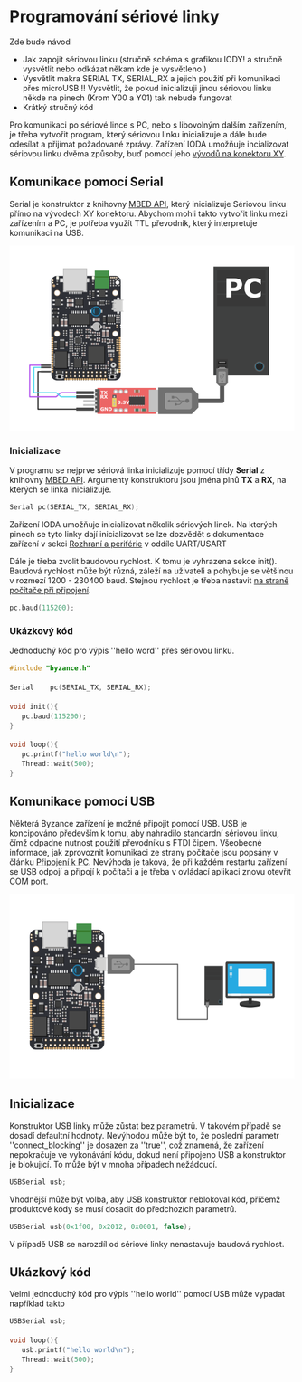 # Programování sériové linky



Zde bude návod

* Jak zapojit sériovou linku \(stručně schéma s grafikou IODY! a stručně vysvětlit nebo odkázat někam kde je vysvětleno \)
* Vysvětlit makra SERIAL TX, SERIAL\_RX a jejich použití při komunikaci přes microUSB !! Vysvětlit, že pokud inicializuji jinou sériovou linku někde na pinech \(Krom Y00 a Y01\) tak nebude fungovat
* Krátký stručný kód



Pro komunikaci po sériové lince s PC, nebo s libovolným dalším zařízením, je třeba vytvořit program, který sériovou linku inicializuje a dále bude odesílat a přijímat požadované zprávy. Zařízení IODA umožňuje incializovat sériovou linku dvěma způsoby, buď pomocí jeho [vývodů na konektoru XY](../../hardware/zakladni-jednotky/iodag3e/rozhrani-a-periferie.md).

## Komunikace pomocí Serial

Serial je konstruktor z knihovny [MBED API](../../programovani-hw/mbed-api/), který inicializuje Sériovou linku přímo na vývodech XY konektoru. Abychom mohli takto vytvořit linku mezi zařízením a PC, je potřeba využít TTL převodník, který  interpretuje komunikaci na USB. 

![P&#x159;ipojen&#xED; s&#xE9;riov&#xE9; linky pomoc&#xED; v&#xFD;vod&#x16F; XY konektoru](../../../.gitbook/assets/seriova_komunikace_ttl.png)

### Inicializace

V programu se nejprve sériová linka inicializuje pomocí třídy **Serial** z knihovny [MBED API](../../programovani-hw/mbed-api/). Argumenty konstruktoru jsou jména pinů **TX** a **RX**, na kterých se linka inicializuje.

```cpp
Serial pc(SERIAL_TX, SERIAL_RX);
```

Zařízení IODA umožňuje inicializovat několik sériových linek. Na kterých pinech se tyto linky dají inicializovat se lze dozvědět s dokumentace zařízení v sekci [Rozhraní a periférie](../../hardware/zakladni-jednotky/iodag3e/rozhrani-a-periferie.md) v oddíle UART/USART



Dále je třeba zvolit baudovou rychlost. K tomu je vyhrazena sekce init\(\). Baudová rychlost může být různá, záleží na uživateli a pohybuje se většinou v rozmezí 1200 - 230400 baud. Stejnou rychlost je třeba nastavit [na straně počítače při připojení](https://github.com/byzance/public-documentation/tree/38b460c46404c197299c0f0a84e3402a9b74c8d7/byzance_documentation/hardware_intro/navody/pripojeni-k-pc.md).

```cpp
pc.baud(115200);
```

### Ukázkový kód

Jednoduchý kód pro výpis ''hello word'' přes sériovou linku.

```cpp
#include "byzance.h"

Serial    pc(SERIAL_TX, SERIAL_RX);

void init(){
   pc.baud(115200);
}

void loop(){
   pc.printf("hello world\n");
   Thread::wait(500);
}
```

## Komunikace pomocí USB

Některá Byzance zařízení je možné připojit pomocí USB. USB je koncipováno především k tomu, aby nahradilo standardní sériovou linku, čímž odpadne nutnost použití převodníku s FTDI čipem. Všeobecné informace, jak zprovoznit komunikaci ze strany počítače jsou popsány v článku [Připojení k PC](https://github.com/byzance/public-documentation/tree/38b460c46404c197299c0f0a84e3402a9b74c8d7/byzance_documentation/hardware_intro/navody/pripojeni-k-pc.md). Nevýhoda je taková, že při každém restartu zařízení se USB odpojí a připojí k počítači a je třeba v ovládací aplikaci znovu otevřít COM port.

![P&#x159;ipojen&#xED; s&#xE9;riov&#xE9; linky pomoc&#xED; microUSB](../../../.gitbook/assets/seriova_komunikace%20%282%29.png)

## Inicializace

Konstruktor USB linky může zůstat bez parametrů. V takovém případě se dosadí defaultní hodnoty. Nevýhodou může být to, že poslední parametr ''connect\_blocking'' je dosazen za ''true'', což znamená, že zařízení nepokračuje ve vykonávání kódu, dokud není připojeno USB a konstruktor je blokující. To může být v mnoha případech nežádoucí.

```cpp
USBSerial usb;
```

Vhodnější může být volba, aby USB konstruktor neblokoval kód, přičemž produktové kódy se musí dosadit do předchozích parametrů.

```cpp
USBSerial usb(0x1f00, 0x2012, 0x0001, false);
```

V případě USB se narozdíl od sériové linky nenastavuje baudová rychlost.

## Ukázkový kód

Velmi jednoduchý kód pro výpis ''hello world'' pomocí USB může vypadat například takto

```cpp
USBSerial usb;

void loop(){
   usb.printf("hello world\n");
   Thread::wait(500);
}
```

